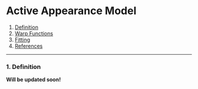 Active Appearance Model
=======================

1. [Definition](#definition)
2. [Warp Functions](#warp)
3. [Fitting](#fitting)
4. [References](#references)

---------------------------------------

### <a name="definition"></a>1. Definition
**Will be updated soon!**

